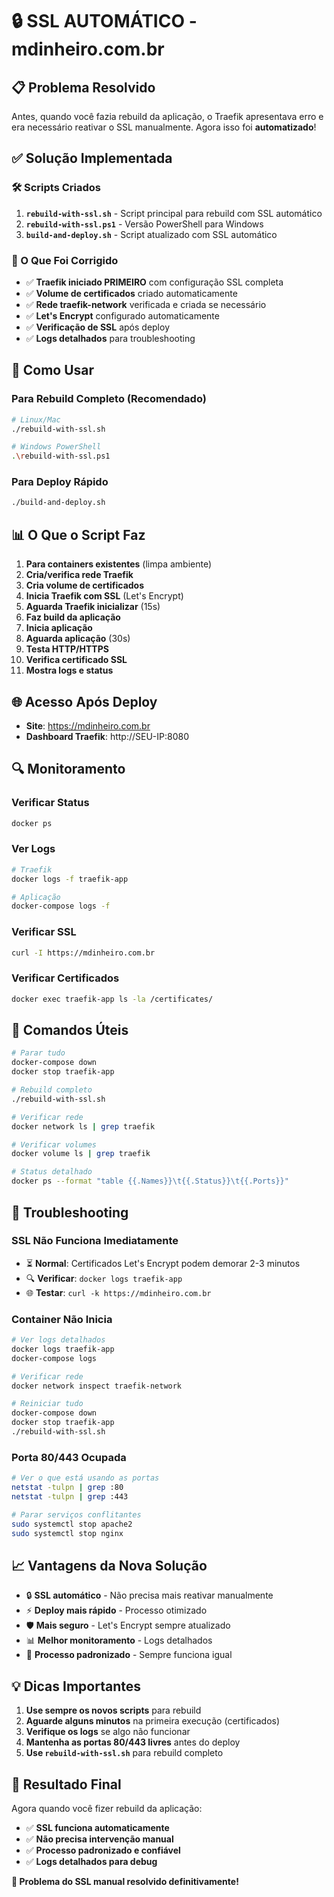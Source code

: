 # 🔒 SSL AUTOMÁTICO - mdinheiro.com.br

## 📋 Problema Resolvido

Antes, quando você fazia rebuild da aplicação, o Traefik apresentava erro e era necessário reativar o SSL manualmente. Agora isso foi **automatizado**!

## ✅ Solução Implementada

### 🛠️ Scripts Criados

1. **`rebuild-with-ssl.sh`** - Script principal para rebuild com SSL automático
2. **`rebuild-with-ssl.ps1`** - Versão PowerShell para Windows
3. **`build-and-deploy.sh`** - Script atualizado com SSL automático

### 🔧 O Que Foi Corrigido

- ✅ **Traefik iniciado PRIMEIRO** com configuração SSL completa
- ✅ **Volume de certificados** criado automaticamente
- ✅ **Rede traefik-network** verificada e criada se necessário
- ✅ **Let's Encrypt** configurado automaticamente
- ✅ **Verificação de SSL** após deploy
- ✅ **Logs detalhados** para troubleshooting

## 🚀 Como Usar

### Para Rebuild Completo (Recomendado)
```bash
# Linux/Mac
./rebuild-with-ssl.sh

# Windows PowerShell
.\rebuild-with-ssl.ps1
```

### Para Deploy Rápido
```bash
./build-and-deploy.sh
```

## 📊 O Que o Script Faz

1. **Para containers existentes** (limpa ambiente)
2. **Cria/verifica rede Traefik** 
3. **Cria volume de certificados**
4. **Inicia Traefik com SSL** (Let's Encrypt)
5. **Aguarda Traefik inicializar** (15s)
6. **Faz build da aplicação**
7. **Inicia aplicação**
8. **Aguarda aplicação** (30s)
9. **Testa HTTP/HTTPS**
10. **Verifica certificado SSL**
11. **Mostra logs e status**

## 🌐 Acesso Após Deploy

- **Site**: https://mdinheiro.com.br
- **Dashboard Traefik**: http://SEU-IP:8080

## 🔍 Monitoramento

### Verificar Status
```bash
docker ps
```

### Ver Logs
```bash
# Traefik
docker logs -f traefik-app

# Aplicação
docker-compose logs -f
```

### Verificar SSL
```bash
curl -I https://mdinheiro.com.br
```

### Verificar Certificados
```bash
docker exec traefik-app ls -la /certificates/
```

## 🚨 Comandos Úteis

```bash
# Parar tudo
docker-compose down
docker stop traefik-app

# Rebuild completo
./rebuild-with-ssl.sh

# Verificar rede
docker network ls | grep traefik

# Verificar volumes
docker volume ls | grep traefik

# Status detalhado
docker ps --format "table {{.Names}}\t{{.Status}}\t{{.Ports}}"
```

## 🔧 Troubleshooting

### SSL Não Funciona Imediatamente
- ⏳ **Normal**: Certificados Let's Encrypt podem demorar 2-3 minutos
- 🔍 **Verificar**: `docker logs traefik-app`
- 🌐 **Testar**: `curl -k https://mdinheiro.com.br`

### Container Não Inicia
```bash
# Ver logs detalhados
docker logs traefik-app
docker-compose logs

# Verificar rede
docker network inspect traefik-network

# Reiniciar tudo
docker-compose down
docker stop traefik-app
./rebuild-with-ssl.sh
```

### Porta 80/443 Ocupada
```bash
# Ver o que está usando as portas
netstat -tulpn | grep :80
netstat -tulpn | grep :443

# Parar serviços conflitantes
sudo systemctl stop apache2
sudo systemctl stop nginx
```

## 📈 Vantagens da Nova Solução

- 🔒 **SSL automático** - Não precisa mais reativar manualmente
- ⚡ **Deploy mais rápido** - Processo otimizado
- 🛡️ **Mais seguro** - Let's Encrypt sempre atualizado
- 📊 **Melhor monitoramento** - Logs detalhados
- 🔄 **Processo padronizado** - Sempre funciona igual

## 💡 Dicas Importantes

1. **Use sempre os novos scripts** para rebuild
2. **Aguarde alguns minutos** na primeira execução (certificados)
3. **Verifique os logs** se algo não funcionar
4. **Mantenha as portas 80/443 livres** antes do deploy
5. **Use `rebuild-with-ssl.sh`** para rebuild completo

## 🎯 Resultado Final

Agora quando você fizer rebuild da aplicação:
- ✅ **SSL funciona automaticamente**
- ✅ **Não precisa intervenção manual**
- ✅ **Processo padronizado e confiável**
- ✅ **Logs detalhados para debug**

**🎉 Problema do SSL manual resolvido definitivamente!**